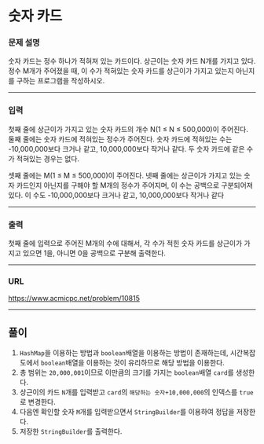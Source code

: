 # 숫자 카드

### 문제 설명

숫자 카드는 정수 하나가 적혀져 있는 카드이다. 상근이는 숫자 카드 N개를 가지고 있다. 정수 M개가 주어졌을 때, 이 수가 적혀있는 숫자 카드를 상근이가 가지고 있는지 아닌지를 구하는 프로그램을 작성하시오.

-----------
### 입력

첫째 줄에 상근이가 가지고 있는 숫자 카드의 개수 N(1 ≤ N ≤ 500,000)이 주어진다. 둘째 줄에는 숫자 카드에 적혀있는 정수가 주어진다. 숫자 카드에 적혀있는 수는 -10,000,000보다 크거나 같고, 10,000,000보다 작거나 같다. 두 숫자 카드에 같은 수가 적혀있는 경우는 없다.

셋째 줄에는 M(1 ≤ M ≤ 500,000)이 주어진다. 넷째 줄에는 상근이가 가지고 있는 숫자 카드인지 아닌지를 구해야 할 M개의 정수가 주어지며, 이 수는 공백으로 구분되어져 있다. 이 수도 -10,000,000보다 크거나 같고, 10,000,000보다 작거나 같다

-----------
### 출력

첫째 줄에 입력으로 주어진 M개의 수에 대해서, 각 수가 적힌 숫자 카드를 상근이가 가지고 있으면 1을, 아니면 0을 공백으로 구분해 출력한다.

-----------
### URL

https://www.acmicpc.net/problem/10815

-----------
## 풀이
1. `HashMap`을 이용하는 방법과 `boolean`배열을 이용하는 방법이 존재하는데, 시간복잡도에서 `boolean`배열을 이용하는 것이 유리하므로 해당 방법을 이용한다.
2. 총 범위는 `20,000,001`이므로 이만큼의 크기를 가지는 `boolean`배열 `card`를 생성한다.
3. 상근이의 카드 `N`개를 입력받고 `card`의 `해당하는 숫자+10,000,000`의 인덱스를 `true`로 변경한다.
4. 다음엔 확인할 숫자 `M`개를 입력받으면서 `StringBuilder`를 이용하여 정답을 저장한다.
5. 저장한 `StringBuilder`를 출력한다.